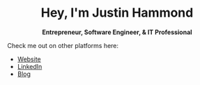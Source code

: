 <div align="center">
  
# Hey, I'm Justin Hammond

**Entrepreneur, Software Engineer, & IT Professional**

</div>

Check me out on other platforms here:

* [Website](https://justinpaulhammond.com/)
* [LinkedIn](https://linkedin.com/in/justin-hammond)
* [Blog](https://blog.justinpaulhammond.com/)

